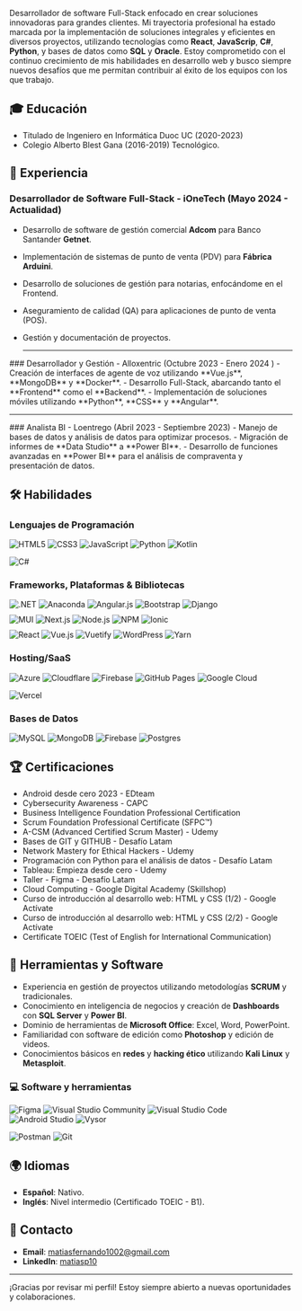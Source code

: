 Desarrollador de software Full-Stack enfocado en crear soluciones innovadoras para grandes clientes. Mi trayectoria profesional ha estado marcada por la implementación de soluciones integrales y eficientes en diversos proyectos, utilizando tecnologías como **React**, **JavaScrip**, **C#**, **Python**, y bases de datos como **SQL** y **Oracle**. Estoy comprometido con el continuo crecimiento de mis habilidades en desarrollo web y busco siempre nuevos desafíos que me permitan contribuir al éxito de los equipos con los que trabajo.

## 🎓 Educación
- Titulado de Ingeniero en Informática
Duoc UC (2020-2023)
- Colegio Alberto Blest Gana (2016-2019) Tecnológico.

## 💼 Experiencia

### Desarrollador de Software Full-Stack - iOneTech (Mayo 2024 - Actualidad)
- Desarrollo de software de gestión comercial **Adcom** para Banco Santander **Getnet**.
- Implementación de sistemas de punto de venta (PDV) para **Fábrica Arduini**.
- Desarrollo de soluciones de gestión para notarias, enfocándome en el Frontend.
- Aseguramiento de calidad (QA) para aplicaciones de punto de venta (POS).
- Gestión y documentación de proyectos.

  ---
<div></div> 
### Desarrollador y Gestión - Alloxentric (Octubre 2023 - Enero 2024 )
- Creación de interfaces de agente de voz utilizando **Vue.js**, **MongoDB** y **Docker**.
- Desarrollo Full-Stack, abarcando tanto el **Frontend** como el **Backend**.
- Implementación de soluciones móviles utilizando **Python**, **CSS** y **Angular**.

---
<div></div>
### Analista BI - Loentrego (Abril 2023 - Septiembre 2023)
- Manejo de bases de datos y análisis de datos para optimizar procesos.
- Migración de informes de **Data Studio** a **Power BI**.
- Desarrollo de funciones avanzadas en **Power BI** para el análisis de compraventa y presentación de datos.

## 🛠 Habilidades

### Lenguajes de Programación
<p> 
  <img alt="HTML5" src="https://img.shields.io/badge/html5-%23E34F26.svg?style=for-the-badge&logo=html5&logoColor=white"> 
  <img alt="CSS3" src="https://img.shields.io/badge/css3-%231572B6.svg?style=for-the-badge&logo=css3&logoColor=white"> 
  <img alt="JavaScript" src="https://img.shields.io/badge/javascript-%23F7DF1E.svg?style=for-the-badge&logo=javascript&logoColor=black">
  <img alt="Python" src="https://img.shields.io/badge/python-%2314354C.svg?style=for-the-badge&logo=python&logoColor=white">
  <img alt="Kotlin" src="https://img.shields.io/badge/kotlin-%230095D5.svg?style=for-the-badge&logo=kotlin&logoColor=white">
  <div></div>
  <img alt="C#" src="https://img.shields.io/badge/c%23-%23239120.svg?style=for-the-badge&logo=csharp&logoColor=white"> </p>

### Frameworks, Plataformas & Bibliotecas

<div style="margin-bottom: 10px;">
  <img alt=".NET" src="https://img.shields.io/badge/.NET-512BD4?style=for-the-badge&logo=dotnet&logoColor=white"> 
  <img alt="Anaconda" src="https://img.shields.io/badge/Anaconda-44A833?style=for-the-badge&logo=anaconda&logoColor=white">
  <img alt="Angular.js" src="https://img.shields.io/badge/angular.js-%23E23237.svg?style=for-the-badge&logo=angularjs&logoColor=white">
  <img alt="Bootstrap" src="https://img.shields.io/badge/bootstrap-%23563D7C.svg?style=for-the-badge&logo=bootstrap&logoColor=white">
  <img alt="Django" src="https://img.shields.io/badge/django-%23092E20.svg?style=for-the-badge&logo=django&logoColor=white">
</div>

<div style="margin-bottom: 10px;">
  <img alt="MUI" src="https://img.shields.io/badge/mui-%230081CB.svg?style=for-the-badge&logo=mui&logoColor=white">
  <img alt="Next.js" src="https://img.shields.io/badge/next.js-%23000000.svg?style=for-the-badge&logo=nextdotjs&logoColor=white">
  <img alt="Node.js" src="https://img.shields.io/badge/node.js-339933.svg?style=for-the-badge&logo=nodedotjs&logoColor=white">
  <img alt="NPM" src="https://img.shields.io/badge/npm-%23CB3837.svg?style=for-the-badge&logo=npm&logoColor=white">
  <img alt="Ionic" src="https://img.shields.io/badge/ionic-3880FF?style=for-the-badge&logo=ionic&logoColor=white">
</div>

<div>
  <img alt="React" src="https://img.shields.io/badge/react-%2320232a.svg?style=for-the-badge&logo=react&logoColor=%2361DAFB">
  <img alt="Vue.js" src="https://img.shields.io/badge/vuejs-%2335495e.svg?style=for-the-badge&logo=vue.js&logoColor=%234FC08D">
  <img alt="Vuetify" src="https://img.shields.io/badge/vuetify-1867C0?style=for-the-badge&logo=vuetify&logoColor=white">
  <img alt="WordPress" src="https://img.shields.io/badge/wordpress-%23117AC9.svg?style=for-the-badge&logo=wordpress&logoColor=white">
  <img alt="Yarn" src="https://img.shields.io/badge/yarn-%232C8EBB.svg?style=for-the-badge&logo=yarn&logoColor=white">
</div>

### Hosting/SaaS
<p> 
  <img alt="Azure" src="https://img.shields.io/badge/Microsoft_Azure-0089D6?style=for-the-badge&logo=microsoft-azure&logoColor=white">
  <img alt="Cloudflare" src="https://img.shields.io/badge/Cloudflare-F38020?style=for-the-badge&logo=Cloudflare&logoColor=white">
  <img alt="Firebase" src="https://img.shields.io/badge/firebase-ffca28?style=for-the-badge&logo=firebase&logoColor=black">
  <img alt="GitHub Pages" src="https://img.shields.io/badge/github%20pages-121013?style=for-the-badge&logo=github&logoColor=white">
  <img alt="Google Cloud" src="https://img.shields.io/badge/GoogleCloud-%234285F4.svg?style=for-the-badge&logo=google-cloud&logoColor=white">
  <div></div>
  <img alt="Vercel" src="https://img.shields.io/badge/vercel-%23000000.svg?style=for-the-badge&logo=vercel&logoColor=white"> </p>

### Bases de Datos
<p> 
  <img alt="MySQL" src="https://img.shields.io/badge/mysql-%2300f.svg?style=for-the-badge&logo=mysql&logoColor=white">
  <img alt="MongoDB" src="https://img.shields.io/badge/mongodb-%2347A248.svg?style=for-the-badge&logo=mongodb&logoColor=white">
  <img alt="Firebase" src="https://img.shields.io/badge/firebase-%23ffca28.svg?style=for-the-badge&logo=firebase&logoColor=black">
  <img alt="Postgres" src="https://img.shields.io/badge/postgres-%23316192.svg?style=for-the-badge&logo=postgresql&logoColor=white"> </p>

## 🏆 Certificaciones
- Android desde cero 2023 - EDteam
- Cybersecurity Awareness - CAPC
- Business Intelligence Foundation Professional Certification
- Scrum Foundation Professional Certificate (SFPC™)
- A-CSM (Advanced Certified Scrum Master) - Udemy
- Bases de GIT y GITHUB - Desafío Latam
- Network Mastery for Ethical Hackers - Udemy
- Programación con Python para el análisis de datos - Desafío Latam
- Tableau: Empieza desde cero - Udemy
- Taller - Figma - Desafío Latam
- Cloud Computing - Google Digital Academy (Skillshop)
- Curso de introducción al desarrollo web: HTML y CSS (1/2) - Google Actívate
- Curso de introducción al desarrollo web: HTML y CSS (2/2) - Google Actívate
- Certificate TOEIC (Test of English for International Communication)


## 🔧 Herramientas y Software

- Experiencia en gestión de proyectos utilizando metodologías **SCRUM** y tradicionales.
- Conocimiento en inteligencia de negocios y creación de **Dashboards** con **SQL Server** y **Power BI**.
- Dominio de herramientas de **Microsoft Office**: Excel, Word, PowerPoint.
- Familiaridad con software de edición como **Photoshop** y edición de videos.
- Conocimientos básicos en **redes** y **hacking ético** utilizando **Kali Linux** y **Metasploit**.

### 💻 Software y herramientas

<p>
<img alt="Figma" src="https://img.shields.io/badge/figma-%23F24E1E.svg?style=for-the-badge&logo=figma&logoColor=white">
<img alt="Visual Studio Community" src="https://img.shields.io/badge/Visual%20Studio-5C2D91.svg?style=for-the-badge&logo=visual-studio&logoColor=white">
<img alt="Visual Studio Code" src="https://img.shields.io/badge/Visual%20Studio%20Code-0078d7.svg?style=for-the-badge&logo=visual-studio-code&logoColor=white">
<img alt="Android Studio" src="https://img.shields.io/badge/android%20studio-%233DDC84.svg?style=for-the-badge&logo=android-studio&logoColor=white">
<img alt="Vysor" src="https://img.shields.io/badge/vysor-%230071C5.svg?style=for-the-badge&logo=vysor&logoColor=white">
 <div></div> 
<img alt="Postman" src="https://img.shields.io/badge/postman-%23FF6C37.svg?style=for-the-badge&logo=postman&logoColor=white">
<img alt="Git" src="https://img.shields.io/badge/git-%23F05033.svg?style=for-the-badge&logo=git&logoColor=white">
</p>

## 🌍 Idiomas

- **Español**: Nativo.
- **Inglés**: Nivel intermedio (Certificado TOEIC - B1).

## 📧 Contacto

- **Email**: [matiasfernando1002@gmail.com](mailto:matiasfernando1002@gmail.com)
- **LinkedIn**: [matiasp10](https://www.linkedin.com/in/matiasp10/)

---

¡Gracias por revisar mi perfil! Estoy siempre abierto a nuevas oportunidades y colaboraciones.
